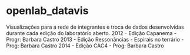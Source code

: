 # openlab_datavis
Visualizações para a rede de integrantes e troca de dados desenvolvidas durante cada edição do laboratório aberto.
2012 - Edição Capanema - Progr: Barbara Castro
2013 - Edição Ressonâncias - Espirais no terrário - Prog: Barbara Castro
2014 - Edição CAC4 - Prog: Barbara Castro
